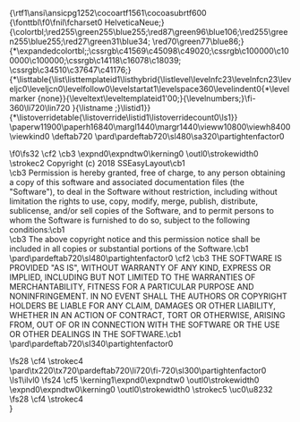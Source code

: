 {\rtf1\ansi\ansicpg1252\cocoartf1561\cocoasubrtf600
{\fonttbl\f0\fnil\fcharset0 HelveticaNeue;}
{\colortbl;\red255\green255\blue255;\red87\green96\blue106;\red255\green255\blue255;\red27\green31\blue34;
\red70\green77\blue86;}
{\*\expandedcolortbl;;\cssrgb\c41569\c45098\c49020;\cssrgb\c100000\c100000\c100000;\cssrgb\c14118\c16078\c18039;
\cssrgb\c34510\c37647\c41176;}
{\*\listtable{\list\listtemplateid1\listhybrid{\listlevel\levelnfc23\levelnfcn23\leveljc0\leveljcn0\levelfollow0\levelstartat1\levelspace360\levelindent0{\*\levelmarker \{none\}}{\leveltext\leveltemplateid1\'00;}{\levelnumbers;}\fi-360\li720\lin720 }{\listname ;}\listid1}}
{\*\listoverridetable{\listoverride\listid1\listoverridecount0\ls1}}
\paperw11900\paperh16840\margl1440\margr1440\vieww10800\viewh8400\viewkind0
\deftab720
\pard\pardeftab720\sl480\sa320\partightenfactor0

\f0\fs32 \cf2 \cb3 \expnd0\expndtw0\kerning0
\outl0\strokewidth0 \strokec2 Copyright (c) 2018 SSEasyLayout\cb1 \
\cb3 Permission is hereby granted, free of charge, to any person obtaining a copy of this software and associated documentation files (the "Software"), to deal in the Software without restriction, including without limitation the rights to use, copy, modify, merge, publish, distribute, sublicense, and/or sell copies of the Software, and to permit persons to whom the Software is furnished to do so, subject to the following conditions:\cb1 \
\cb3 The above copyright notice and this permission notice shall be included in all copies or substantial portions of the Software.\cb1 \
\pard\pardeftab720\sl480\partightenfactor0
\cf2 \cb3 THE SOFTWARE IS PROVIDED "AS IS", WITHOUT WARRANTY OF ANY KIND, EXPRESS OR IMPLIED, INCLUDING BUT NOT LIMITED TO THE WARRANTIES OF MERCHANTABILITY, FITNESS FOR A PARTICULAR PURPOSE AND NONINFRINGEMENT. IN NO EVENT SHALL THE AUTHORS OR COPYRIGHT HOLDERS BE LIABLE FOR ANY CLAIM, DAMAGES OR OTHER LIABILITY, WHETHER IN AN ACTION OF CONTRACT, TORT OR OTHERWISE, ARISING FROM, OUT OF OR IN CONNECTION WITH THE SOFTWARE OR THE USE OR OTHER DEALINGS IN THE SOFTWARE.\cb1 \
\pard\pardeftab720\sl340\partightenfactor0

\fs28 \cf4 \strokec4 \
\pard\tx220\tx720\pardeftab720\li720\fi-720\sl300\partightenfactor0
\ls1\ilvl0
\fs24 \cf5 \kerning1\expnd0\expndtw0 \outl0\strokewidth0 		\expnd0\expndtw0\kerning0
\outl0\strokewidth0 \strokec5 \uc0\u8232 
\fs28 \cf4 \strokec4 \
}